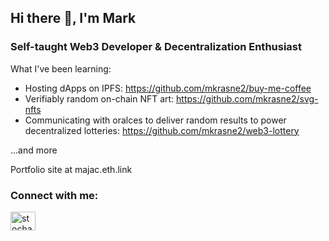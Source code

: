 ## Hi there 👋, I'm Mark


### Self-taught Web3 Developer & Decentralization Enthusiast

What I've been learning:

- Hosting dApps on IPFS: https://github.com/mkrasne2/buy-me-coffee
- Verifiably random on-chain NFT art: https://github.com/mkrasne2/svg-nfts
- Communicating with oralces to deliver random results to power decentralized lotteries: https://github.com/mkrasne2/web3-lottery

...and more

Portfolio site at majac.eth.link

<h3 align="left">Connect with me:</h3>
<p align="left">
<a href="https://twitter.com/stochasticgood" target="blank"><img align="center" src="https://raw.githubusercontent.com/rahuldkjain/github-profile-readme-generator/master/src/images/icons/Social/twitter.svg" alt="stochasticgood" height="30" width="40" /></a>




